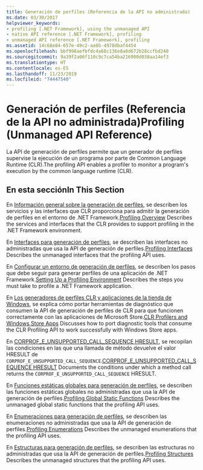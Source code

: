 ```yaml
---
title: Generación de perfiles (Referencia de la API no administrada)
ms.date: 03/30/2017
helpviewer_keywords:
- profiling [.NET Framework], using the unmanaged API
- native API reference [.NET Framework], profiling
- unmanaged API reference [.NET Framework], profiling
ms.assetid: 14c68e84-657e-49c2-aa8b-4978dbaf4454
ms.openlocfilehash: bbf998aefbfdc4a68c136e8a0d672b28ccfbd240
ms.sourcegitcommit: 9a39f2a06f110c9c7ca54ba216900d038aa14ef3
ms.translationtype: HT
ms.contentlocale: es-ES
ms.lasthandoff: 11/23/2019
ms.locfileid: "74447540"
---
```

# <a name="profiling-unmanaged-api-reference"></a><span data-ttu-id="d1a9a-102">Generación de perfiles (Referencia de la API no administrada)</span><span class="sxs-lookup"><span data-stu-id="d1a9a-102">Profiling (Unmanaged API Reference)</span></span>

<span data-ttu-id="d1a9a-103">La API de generación de perfiles permite que un generador de perfiles supervise la ejecución de un programa por parte de Common Language Runtime (CLR).</span><span class="sxs-lookup"><span data-stu-id="d1a9a-103">The profiling API enables a profiler to monitor a program's execution by the common language runtime (CLR).</span></span>

## <a name="in-this-section"></a><span data-ttu-id="d1a9a-104">En esta sección</span><span class="sxs-lookup"><span data-stu-id="d1a9a-104">In This Section</span></span>

 <span data-ttu-id="d1a9a-105">En [Información general sobre la generación de perfiles](../../../../docs/framework/unmanaged-api/profiling/profiling-overview.md), se describen los servicios y las interfaces que CLR proporciona para admitir la generación de perfiles en el entorno de .NET Framework.</span><span class="sxs-lookup"><span data-stu-id="d1a9a-105">[Profiling Overview](../../../../docs/framework/unmanaged-api/profiling/profiling-overview.md) Describes the services and interfaces that the CLR provides to support profiling in the .NET Framework environment.</span></span>

 <span data-ttu-id="d1a9a-106">En [Interfaces para generación de perfiles](../../../../docs/framework/unmanaged-api/profiling/profiling-interfaces.md), se describen las interfaces no administradas que usa la API de generación de perfiles.</span><span class="sxs-lookup"><span data-stu-id="d1a9a-106">[Profiling Interfaces](../../../../docs/framework/unmanaged-api/profiling/profiling-interfaces.md) Describes the unmanaged interfaces that the profiling API uses.</span></span>

 <span data-ttu-id="d1a9a-107">En [Configurar un entorno de generación de perfiles](../../../../docs/framework/unmanaged-api/profiling/setting-up-a-profiling-environment.md), se describen los pasos que debe seguir para generar perfiles de una aplicación de .NET Framework.</span><span class="sxs-lookup"><span data-stu-id="d1a9a-107">[Setting Up a Profiling Environment](../../../../docs/framework/unmanaged-api/profiling/setting-up-a-profiling-environment.md) Describes the steps you must take to profile a .NET Framework application.</span></span>

 <span data-ttu-id="d1a9a-108">En [Los generadores de perfiles CLR y aplicaciones de la tienda de Windows](../../../../docs/framework/unmanaged-api/profiling/clr-profilers-and-windows-store-apps.md), se explica cómo portar herramientas de diagnóstico que consumen la API de generación de perfiles de CLR para que funcionen correctamente con las aplicaciones de Microsoft Store.</span><span class="sxs-lookup"><span data-stu-id="d1a9a-108">[CLR Profilers and Windows Store Apps](../../../../docs/framework/unmanaged-api/profiling/clr-profilers-and-windows-store-apps.md) Discusses how to port diagnostic tools that consume the CLR Profiling API to work successfully with Windows Store apps.</span></span>

 <span data-ttu-id="d1a9a-109">En [CORPROF_E_UNSUPPORTED_CALL_SEQUENCE HRESULT](../../../../docs/framework/unmanaged-api/profiling/corprof-e-unsupported-call-sequence-hresult.md), se recopilan las condiciones en las que una llamada de método devuelve el valor HRESULT de `CORPROF_E_UNSUPPORTED_CALL_SEQUENCE`.</span><span class="sxs-lookup"><span data-stu-id="d1a9a-109">[CORPROF_E_UNSUPPORTED_CALL_SEQUENCE HRESULT](../../../../docs/framework/unmanaged-api/profiling/corprof-e-unsupported-call-sequence-hresult.md) Documents the conditions under which a method call returns the `CORPROF_E_UNSUPPORTED_CALL_SEQUENCE` HRESULT.</span></span>

 <span data-ttu-id="d1a9a-110">En [Funciones estáticas globales para generación de perfiles](../../../../docs/framework/unmanaged-api/profiling/profiling-global-static-functions.md), se describen las funciones estáticas globales no administradas que usa la API de generación de perfiles.</span><span class="sxs-lookup"><span data-stu-id="d1a9a-110">[Profiling Global Static Functions](../../../../docs/framework/unmanaged-api/profiling/profiling-global-static-functions.md) Describes the unmanaged global static functions that the profiling API uses.</span></span>

 <span data-ttu-id="d1a9a-111">En [Enumeraciones para generación de perfiles](../../../../docs/framework/unmanaged-api/profiling/profiling-enumerations.md), se describen las enumeraciones no administradas que usa la API de generación de perfiles.</span><span class="sxs-lookup"><span data-stu-id="d1a9a-111">[Profiling Enumerations](../../../../docs/framework/unmanaged-api/profiling/profiling-enumerations.md) Describes the unmanaged enumerations that the profiling API uses.</span></span>

 <span data-ttu-id="d1a9a-112">En [Estructuras para generación de perfiles](../../../../docs/framework/unmanaged-api/profiling/profiling-structures.md), se describen las estructuras no administradas que usa la API de generación de perfiles.</span><span class="sxs-lookup"><span data-stu-id="d1a9a-112">[Profiling Structures](../../../../docs/framework/unmanaged-api/profiling/profiling-structures.md) Describes the unmanaged structures that the profiling API uses.</span></span>
